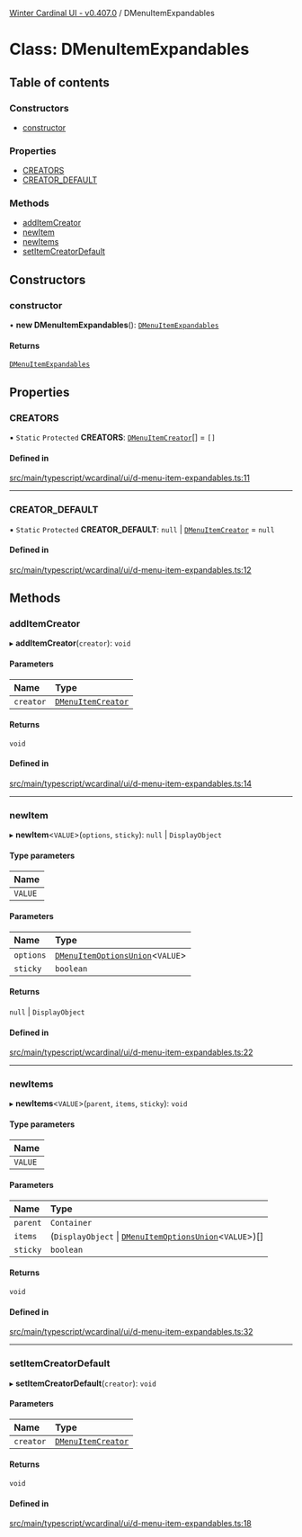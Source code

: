 [Winter Cardinal UI - v0.407.0](../index.md) / DMenuItemExpandables

# Class: DMenuItemExpandables

## Table of contents

### Constructors

- [constructor](DMenuItemExpandables.md#constructor)

### Properties

- [CREATORS](DMenuItemExpandables.md#creators)
- [CREATOR\_DEFAULT](DMenuItemExpandables.md#creator_default)

### Methods

- [addItemCreator](DMenuItemExpandables.md#additemcreator)
- [newItem](DMenuItemExpandables.md#newitem)
- [newItems](DMenuItemExpandables.md#newitems)
- [setItemCreatorDefault](DMenuItemExpandables.md#setitemcreatordefault)

## Constructors

### constructor

• **new DMenuItemExpandables**(): [`DMenuItemExpandables`](DMenuItemExpandables.md)

#### Returns

[`DMenuItemExpandables`](DMenuItemExpandables.md)

## Properties

### CREATORS

▪ `Static` `Protected` **CREATORS**: [`DMenuItemCreator`](../index.md#dmenuitemcreator)[] = `[]`

#### Defined in

[src/main/typescript/wcardinal/ui/d-menu-item-expandables.ts:11](https://github.com/winter-cardinal/winter-cardinal-ui/blob/v0.407.0/src/main/typescript/wcardinal/ui/d-menu-item-expandables.ts#L11)

___

### CREATOR\_DEFAULT

▪ `Static` `Protected` **CREATOR\_DEFAULT**: ``null`` \| [`DMenuItemCreator`](../index.md#dmenuitemcreator) = `null`

#### Defined in

[src/main/typescript/wcardinal/ui/d-menu-item-expandables.ts:12](https://github.com/winter-cardinal/winter-cardinal-ui/blob/v0.407.0/src/main/typescript/wcardinal/ui/d-menu-item-expandables.ts#L12)

## Methods

### addItemCreator

▸ **addItemCreator**(`creator`): `void`

#### Parameters

| Name | Type |
| :------ | :------ |
| `creator` | [`DMenuItemCreator`](../index.md#dmenuitemcreator) |

#### Returns

`void`

#### Defined in

[src/main/typescript/wcardinal/ui/d-menu-item-expandables.ts:14](https://github.com/winter-cardinal/winter-cardinal-ui/blob/v0.407.0/src/main/typescript/wcardinal/ui/d-menu-item-expandables.ts#L14)

___

### newItem

▸ **newItem**\<`VALUE`\>(`options`, `sticky`): ``null`` \| `DisplayObject`

#### Type parameters

| Name |
| :------ |
| `VALUE` |

#### Parameters

| Name | Type |
| :------ | :------ |
| `options` | [`DMenuItemOptionsUnion`](../index.md#dmenuitemoptionsunion)\<`VALUE`\> |
| `sticky` | `boolean` |

#### Returns

``null`` \| `DisplayObject`

#### Defined in

[src/main/typescript/wcardinal/ui/d-menu-item-expandables.ts:22](https://github.com/winter-cardinal/winter-cardinal-ui/blob/v0.407.0/src/main/typescript/wcardinal/ui/d-menu-item-expandables.ts#L22)

___

### newItems

▸ **newItems**\<`VALUE`\>(`parent`, `items`, `sticky`): `void`

#### Type parameters

| Name |
| :------ |
| `VALUE` |

#### Parameters

| Name | Type |
| :------ | :------ |
| `parent` | `Container` |
| `items` | (`DisplayObject` \| [`DMenuItemOptionsUnion`](../index.md#dmenuitemoptionsunion)\<`VALUE`\>)[] |
| `sticky` | `boolean` |

#### Returns

`void`

#### Defined in

[src/main/typescript/wcardinal/ui/d-menu-item-expandables.ts:32](https://github.com/winter-cardinal/winter-cardinal-ui/blob/v0.407.0/src/main/typescript/wcardinal/ui/d-menu-item-expandables.ts#L32)

___

### setItemCreatorDefault

▸ **setItemCreatorDefault**(`creator`): `void`

#### Parameters

| Name | Type |
| :------ | :------ |
| `creator` | [`DMenuItemCreator`](../index.md#dmenuitemcreator) |

#### Returns

`void`

#### Defined in

[src/main/typescript/wcardinal/ui/d-menu-item-expandables.ts:18](https://github.com/winter-cardinal/winter-cardinal-ui/blob/v0.407.0/src/main/typescript/wcardinal/ui/d-menu-item-expandables.ts#L18)
